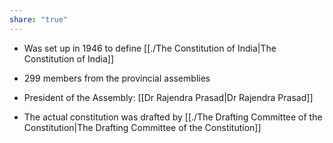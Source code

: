 ```yaml
---
share: "true"
---
```



- Was set up in 1946 to define [[./The Constitution of India|The Constitution of India]] 
- 299 members from the provincial assemblies
- President of the Assembly: [[Dr Rajendra Prasad|Dr Rajendra Prasad]]

- The actual constitution was drafted by [[./The Drafting Committee of the Constitution|The Drafting Committee of the Constitution]]